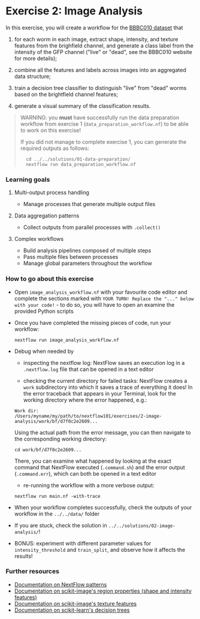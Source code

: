 # Exercise 2: Image Analysis

In this exercise, you will create a workflow for the [BBBC010 dataset](https://bbbc.broadinstitute.org/BBBC010) that

1. for each worm in each image, extract shape, intensity, and texture features from the brighfield channel, and generate a class label from the intensity of the GFP channel ("live" or "dead", see the BBBC010 website for more details);

2. combine all the features and labels across images into an aggregated data structure;

3. train a decision tree classifier to distinguish "live" from "dead" worms based on the brightfield channel features;

4. generate a visual summary of the classification results.

> WARNING: you **must** have successfully run the data preparation workflow from exercise 1 (`data_preparation_workflow.nf`) to be able to work on this exercise! 
>
> If you did not manage to complete exercise 1, you can generate the required outputs as follows:
>
>       cd ../../solutions/01-data-preparation/
>       nextflow run data_preparation_workflow.nf

### Learning goals

1. Multi-output process handling
   - Manage processes that generate multiple output files

2. Data aggregation patterns
   - Collect outputs from parallel processes with `.collect()`

3. Complex workflows
   - Build analysis pipelines composed of multiple steps
   - Pass multiple files between processes
   - Manage global parameters throughout the workflow

### How to go about this exercise

* Open `image_analysis_workflow.nf` with your favourite code editor and complete the sections marked with `YOUR TURN! Replace the "..." below with your code!` - to do so, you will have to open an examine the provided Python scripts 

* Once you have completed the missing pieces of code, run your workflow:
	```
	nextflow run image_analysis_workflow.nf
   ```

* Debug when needed by
	* inspecting the nextflow log: NextFlow saves an execution log in a `.nextflow.log` file that can be opened in a text editor

	* checking the current directory for failed tasks: NextFlow creates a `work` subdirectory into which it saves a trace of everything it does! In the error traceback that appears in your Terminal, look for the working directory where the error happened, e.g.:
    ```
	Work dir:
	/Users/myname/my/path/to/nextflow101/exercises/2-image-analysis/work/bf/d7f0c2e2609...
    ```
    Using the actual path from the error message, you can then navigate to the corresponding working directory:
    ```
    cd work/bf/d7f0c2e2609...
    ```
    There, you can examine what happened by looking at the exact command that NextFlow executed (`.command.sh`) and the error output (`.command.err`), which can both be opened in a text editor 

	* re-running the workflow with a more verbose output:
    ```
	nextflow run main.nf -with-trace
	```

* When your workflow completes successfully, check the outputs of your workflow in the `../../data/` folder

* If you are stuck, check the solution in `../../solutions/02-image-analysis/`!

* BONUS: experiment with different parameter values for `intensity_threshold` and `train_split`, and observe how it affects the results!

### Further resources

* [Documentation on NextFlow patterns](https://nextflow-io.github.io/patterns/index.htm)
* [Documentation on scikit-image's region properties (shape and intensity features)](https://scikit-image.org/docs/stable/auto_examples/segmentation/plot_regionprops.html)
* [Documentation on scikit-image's texture features](https://scikit-image.org/docs/0.25.x/auto_examples/features_detection/plot_glcm.html)
* [Documentation on scikit-learn's decision trees](https://scikit-learn.org/stable/modules/tree.html)